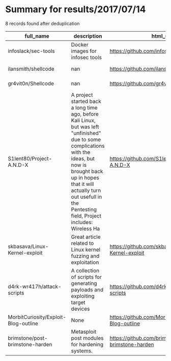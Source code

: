 
# Summary for results/2017/07/14
    
8 records found after deduplication

| full_name | description | html_url | matched_list | matched_count | pushed_at | size | stargazers_count | language | forks_count | vul_ids |
|--------------------------------------|------------------------------------------------------------------------------------------------------------------------------------------------------------------------------------------------------------------------------------------------------------------|---------------------------------------------------------|---------------------------------------------|-----------------|---------------------------|--------|--------------------|------------|---------------|-----------|
| infoslack/sec-tools | Docker images for infosec tools | https://github.com/infoslack/sec-tools | ['metasploit module OR payload'] | 1 | 2017-07-14 05:42:28+00:00 | 35 | 139 | Perl | 33 | [] |
| ilansmith/shellcode | nan | https://github.com/ilansmith/shellcode | ['shellcode'] | 1 | 2017-07-14 09:13:32+00:00 | 1312 | 0 | Shell | 0 | [] |
| gr4vit0n/Shellcode | nan | https://github.com/gr4vit0n/Shellcode | ['shellcode'] | 1 | 2017-07-14 23:02:46+00:00 | 5 | 0 | Assembly | 0 | [] |
| S1lent80/Project-A.N.D-X | A project started back a long time ago, before Kali Linux, but was left "unfinished" due to some complications with the ideas, but now is brought back up in hopes that it will actually turn out usefull in the Pentesting field, Project includes: Wireless Ha | https://github.com/S1lent80/Project-A.N.D-X | ['exploit', 'metasploit module OR payload'] | 2 | 2017-07-14 00:58:49+00:00 | 95 | 2 | Python | 3 | [] |
| skbasava/Linux-Kernel-exploit | Great article related to Linux kernel fuzzing and exploitation | https://github.com/skbasava/Linux-Kernel-exploit | ['exploit'] | 1 | 2017-07-14 14:13:32+00:00 | 25 | 7 | | 1 | [] |
| d4rk-wr417h/attack-scripts | A collection of scripts for generating payloads and exploiting target devices | https://github.com/d4rk-wr417h/attack-scripts | ['exploit'] | 1 | 2017-07-14 01:59:07+00:00 | 0 | 0 | | 0 | [] |
| MorbitCuriosity/Exploit-Blog-outline | None | https://github.com/MorbitCuriosity/Exploit-Blog-outline | ['exploit'] | 1 | 2017-07-14 03:17:32+00:00 | 1 | 0 | | 0 | [] |
| brimstone/post-brimstone-harden | Metasploit post modules for hardening systems. | https://github.com/brimstone/post-brimstone-harden | ['metasploit module OR payload'] | 1 | 2017-07-14 17:14:03+00:00 | 2 | 1 | Ruby | 0 | [] |
